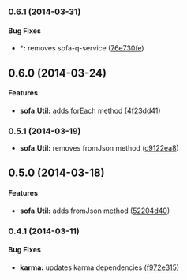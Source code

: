 <a name="0.6.1"></a>
### 0.6.1 (2014-03-31)


#### Bug Fixes

* ***:** removes sofa-q-service ([76e730fe](https://github.com/sofa/sofa-core/commit/76e730fe1aba845c8c0ea76fbe8532a5421834cc))


<a name="0.6.0"></a>
## 0.6.0 (2014-03-24)


#### Features

* **sofa.Util:** adds forEach method ([4f23dd41](https://github.com/sofa/sofa-core/commit/4f23dd41d69a09ec32adb752f7245079f466d7b6))


<a name="0.5.1"></a>
### 0.5.1 (2014-03-19)

* **sofa.Util:** removes fromJson method ([c9122ea8](https://github.com/sofa/sofa-core/commit/c9122ea84d40e26c3ad6fa09e15ae92eef27d25d))

<a name="0.5.0"></a>
## 0.5.0 (2014-03-18)


#### Features

* **sofa.Util:** adds fromJson method ([52204d40](https://github.com/sofa/sofa-core/commit/52204d40bd6e2084e00f5ab28b797266ca6671ef))


<a name="0.4.1"></a>
### 0.4.1 (2014-03-11)


#### Bug Fixes

* **karma:** updates karma dependencies ([f972e315](https://github.com/sofa/sofa-core/commit/f972e31574446de59bf3dcc5b0e7ee484375ded6))



